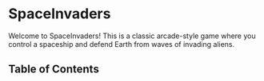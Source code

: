 # SpaceInvaders

Welcome to SpaceInvaders! This is a classic arcade-style game where you control a spaceship and defend Earth from waves of invading aliens. 

## Table of Contents
